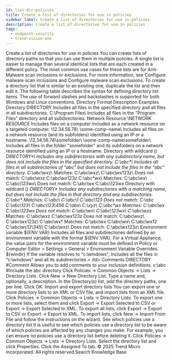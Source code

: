 ```yaml
---
id: list-dir-policies
title: Create a list of directories for use in policies
sidebar_label: Create a list of directories for use in policies
description: Create a list of directories for use in policies
tags:
  - endpoint-security
  - trend-vision-one
---
```


 Create a list of directories for use in policies You can create lists of directory paths so that you can use them in multiple policies. A single list is easier to manage than several identical lists that are each created in a different policy. The most common use cases for these lists are for Anti-Malware scan inclusions or exclusions. For more information, see Configure malware scan inclusions and Configure malware scan exclusions. To create a directory list that is similar to an existing one, duplicate the list and then edit it. The following table describes the syntax for defining directory list items. The use of forward slashes and backslashes is supported for both Windows and Linux conventions. Directory Format Description Examples Directory DIRECTORY Includes all files in the specified directory and all files in all subdirectories. C:\Program Files\ Includes all files in the "Program Files" directory and all subdirectories. Network Resource \\NETWORK RESOURCE Includes files on a computer included as a network resource on a targeted computer. \\12.34.56.78\ \\some-comp-name\ Includes all files on a network resource (and its subfolders) identified using an IP or a hostname. \\12.34.56.78\somefolder\ \\some-comp-name\somefolder\ Includes all files in the folder "somefolder" and its subfolders on a network resource identified using an IP or a hostname. Directory with wildcard (*) DIRECTORY\*\ Includes any subdirectories with any subdirectory name, but does not include the files in the specified directory. C:\abc\*\ Includes all files in all subdirectories of "abc" but does not include the files in the "abc" directory. C:\abc\wx*z\ Matches: C:\abc\wxz\ C:\abc\wx123z\ Does not match: C:\abc\wxz C:\abc\wx123z C:\abc\*wx\ Matches: C:\abc\wx\ C:\abc\123wx\ Does not match: C:\abc\wx C:\abc\123wx Directory with wildcard (*) DIRECTORY\* Includes any subdirectories with a matching name, but does not include the files in that directory and any subdirectories. C:\abc\* Matches: C:\abc\ C:\abc\1 C:\abc\123 Does not match: C:\abc C:\abc\123\ C:\abc\123\456 C:\abx\ C:\xyz\ C:\abc\*wx Matches: C:\abc\wx C:\abc\123wx Does not match: C:\abc\wx\ C:\abc\123wx\ C:\abc\wx*z Matches: C:\abc\wxz C:\abc\wx123z Does not match: C:\abc\wxz\ C:\abc\wx123z\ C:\abc\wx* Matches: C:\abc\wx C:\abc\wx\ C:\abc\wx12 C:\abc\wx12\345\ C:\abc\wxz\ Does not match: C:\abc\wx123z\ Environment variable ${ENV VAR} Includes all files and subdirectories defined by an environment variable with the format ${ENV VAR}. For a Virtual Appliance, the value pairs for the environment variable must be defined in Policy or Computer Editor > Settings > General > Environment Variable Overrides. ${windir} If the variable resolves to "c:\windows", Includes all the files in "c:\windows" and all its subdirectories.< /td> Comments DIRECTORY #Comment Allows you to add comments to your inclusion definitions. c:\abc #Include the abc directory Click Policies → Common Objects → Lists → Directory Lists. Click New → New Directory List. Type a name and, optionally, a description. In the Directory(s) list, add the directory paths, one per line. Click OK. Import and export directory lists You can export one or more directory lists to an XML or CSV file, and import lists from an XML file. Click Policies → Common Objects → Lists → Directory Lists. To export one or more lists, select them and click Export → Export Selected to CSV or Export → Export Selected to XML. To export all lists, click Export → Export to CSV or Export → Export to XML. To import lists, click New → Import From File and follow the instructions on the wizard. See which policies use a directory list It is useful to see which policies use a directory list to be aware of which policies are affected by any changes you make. For example, you can ensure no policies use a directory list before deleting it. Click Policies → Common Objects → Lists → Directory Lists. Select the directory list and click Properties. Click the Assigned To tab. © 2025 Trend Micro Incorporated. All rights reserved.Search Knowledge Base